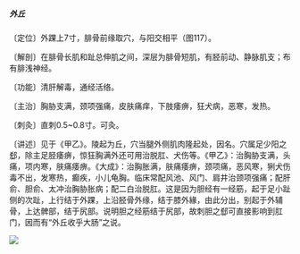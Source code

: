 ##### 外丘

〔定位〕外踝上7寸，腓骨前缘取穴，与阳交相平（图117）。

〔解剖〕在腓骨长肌和趾总伸肌之间，深层为腓骨短肌，有胫前动、静脉肌支；布有腓浅神经。

〔功能〕清肝解毒，通经活络。

〔主治〕胸胁支满，颈项强痛，皮肤痛痒，下肢痿痹，狂犬病，恶寒，发热。

〔刺灸〕直刺0.5~0.8寸。可灸。

〔讲述〕见于《甲乙》。陵起为丘，穴当腿外侧肌肉隆起处，因名。穴属足少阳之郄，除主足胫痿痹，惊狂胸满外还可用治脱肛、犬伤等。《甲乙》：治胸胁支满，头痛，项内寒，肤痛痿痹。《大成》：治胸胀满，肤痛痿痹，颈项痛，恶风寒，猁犬伤毒不出，发寒热，癫疾，小儿龟胸。临床常配风池、风门、肩井治颈项强痛；配肝俞、胆俞、太冲治胸胁胀病；配二白治脱肛。这是因为胆经有一经筋，起于足小趾侧的次趾，上行结于外踝，上沿胫骨外缘，结于膝外緣，由此分出，别起于外辅骨，上达髀部，结于尻部。说明胆之经筋结于尻部，故刺胆之郄可直接影响到肛门，因而有“外丘收乎大肠”之说。

![](./img/图117.jpg)
